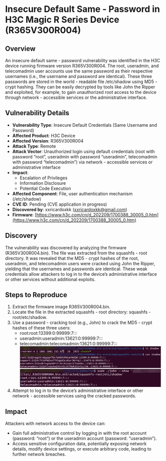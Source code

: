 # Insecure Default Same - Password in H3C Magic R Series Device (R365V300R004)
## Overview
An insecure default same - password vulnerability was identified in the H3C device running firmware version R365V300R004. The root, useradmin, and telecomadmin user accounts use the same password as their respective usernames (i.e., the username and password are identical). These three passwords are stored in the world - readable file /etc/shadow using MD5 - crypt hashing. They can be easily decrypted by tools like John the Ripper and exploited, for example, to gain unauthorized root access to the device through network - accessible services or the administrative interface.

## Vulnerability Details
+ **Vulnerability Type**: Insecure Default Credentials (Same Username and Password)
+ **Affected Product**: H3C Device
+ **Affected Version**: R365V300R004
+ **Attack Type**: Remote
+ **Attack Vector**: Unauthorized login using default credentials (root with password “root”, useradmin with password “useradmin”, telecomadmin with password “telecomadmin”) via network - accessible services or administrative interface
+ **Impact**:
    - Escalation of Privileges
    - Information Disclosure
    - Potential Code Execution
+ **Affected Component**: File, user authentication mechanism (/etc/shadow)
+ **CVE ID**: Pending (CVE application in progress)
+ **Discovered by**: xxricardoxkk (xxricardoxkk@gmail.com)
+ **Firmware**: [https://www.h3c.com/cn/d_202209/1700388_30005_0.htm](https://www.h3c.com/cn/d_202209/1700388_30005_0.htm)

## Discovery
The vulnerability was discovered by analyzing the firmware (R365V300R004.bin). The file was extracted from the squashfs - root directory. It was revealed that the MD5 - crypt hashes of the root, useradmin, and telecomadmin users were cracked using John the Ripper, yielding that the usernames and passwords are identical. These weak credentials allow attackers to log in to the device’s administrative interface or other services without additional exploits.

## Steps to Reproduce
1. Extract the firmware image R365V300R004.bin.
2. Locate the file in the extracted squashfs - root directory: squashfs - root/etc/shadow.
3. Use a password - cracking tool (e.g., John) to crack the MD5 - crypt hashes of these three users:
    - root:root:13399:0:99999:7:::
    - useradmin:useradmin:13621:0:99999:7:::
    - telecomadmin:telecomadmin:13621:0:99999:7:::
![](https://github.com/XXRicardo/iot-cve/blob/main/H3C/image/R365V300R004-1.png)
![](https://github.com/XXRicardo/iot-cve/blob/main/H3C/image/R365V300R004-2.png)
4. Attempt to log in to the device’s administrative interface or other network - accessible services using the cracked passwords.

## Impact
Attackers with network access to the device can:

+ Gain full administrative control by logging in with the root account (password: “root”) or the useradmin account (password: “useradmin”).
+ Access sensitive configuration data, potentially exposing network details, modify device settings, or execute arbitrary code, leading to further network breaches.

